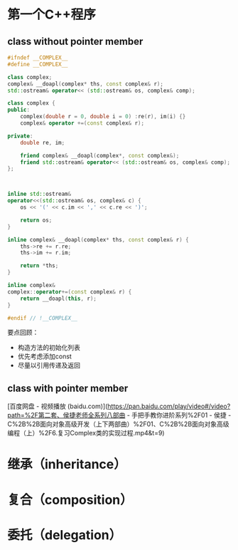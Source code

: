 # 第一个C++程序

## class without pointer member

```C++
#ifndef __COMPLEX__
#define __COMPLEX__

class complex;
complex& __doapl(complex* ths, const complex& r);
std::ostream& operator<< (std::ostream& os, complex& comp);

class complex {
public:
	complex(double r = 0, double i = 0) :re(r), im(i) {}
	complex& operator +=(const complex& r);

private:
	double re, im;

	friend complex& __doapl(complex*, const complex&);
	friend std::ostream& operator<< (std::ostream& os, complex& comp);
};



inline std::ostream&
operator<<(std::ostream& os, complex& c) {
	os << '(' << c.im << ',' << c.re << ')';

	return os;
}

inline complex& __doapl(complex* ths, const complex& r) {
	ths->re += r.re;
	ths->im += r.im;

	return *ths;
}

inline complex&
complex::operator+=(const complex& r) {
	return __doapl(this, r);
}

#endif // !__COMPLEX__
```





要点回顾：

- 构造方法的初始化列表
- 优先考虑添加const
- 尽量以引用传递及返回

## class with pointer member

[百度网盘 - 视频播放 (baidu.com)](https://pan.baidu.com/play/video#/video?path=%2F第二套、侯捷老师全系列八部曲 - 手把手教你进阶系列%2F01 - 侯捷 - C%2B%2B面向对象高级开发（上下两部曲）%2F01、C%2B%2B面向对象高级编程（上）%2F6.复习Complex类的实现过程.mp4&t=9)



# 继承（inheritance）

# 复合（composition）

# 委托（delegation）
